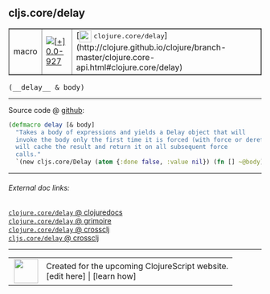 ## cljs.core/delay



 <table border="1">
<tr>
<td>macro</td>
<td><a href="https://github.com/cljsinfo/cljs-api-docs/tree/0.0-927"><img valign="middle" alt="[+] 0.0-927" title="Added in 0.0-927" src="https://img.shields.io/badge/+-0.0--927-lightgrey.svg"></a> </td>
<td>
[<img height="24px" valign="middle" src="http://i.imgur.com/1GjPKvB.png"> <samp>clojure.core/delay</samp>](http://clojure.github.io/clojure/branch-master/clojure.core-api.html#clojure.core/delay)
</td>
</tr>
</table>


 <samp>
(__delay__ & body)<br>
</samp>

---







Source code @ [github](https://github.com/clojure/clojurescript/blob/r2060/src/clj/cljs/core.clj#L1011-L1016):

```clj
(defmacro delay [& body]
  "Takes a body of expressions and yields a Delay object that will
  invoke the body only the first time it is forced (with force or deref/@), and
  will cache the result and return it on all subsequent force
  calls."
  `(new cljs.core/Delay (atom {:done false, :value nil}) (fn [] ~@body)))
```

<!--
Repo - tag - source tree - lines:

 <pre>
clojurescript @ r2060
└── src
    └── clj
        └── cljs
            └── <ins>[core.clj:1011-1016](https://github.com/clojure/clojurescript/blob/r2060/src/clj/cljs/core.clj#L1011-L1016)</ins>
</pre>

-->

---



###### External doc links:

[`clojure.core/delay` @ clojuredocs](http://clojuredocs.org/clojure.core/delay)<br>
[`clojure.core/delay` @ grimoire](http://conj.io/store/v1/org.clojure/clojure/1.7.0-beta3/clj/clojure.core/delay/)<br>
[`clojure.core/delay` @ crossclj](http://crossclj.info/fun/clojure.core/delay.html)<br>
[`cljs.core/delay` @ crossclj](http://crossclj.info/fun/cljs.core/delay.html)<br>

---

 <table>
<tr><td>
<img valign="middle" align="right" width="48px" src="http://i.imgur.com/Hi20huC.png">
</td><td>
Created for the upcoming ClojureScript website.<br>
[edit here] | [learn how]
</td></tr></table>

[edit here]:https://github.com/cljsinfo/cljs-api-docs/blob/master/cljsdoc/cljs.core_delay.cljsdoc
[learn how]:https://github.com/cljsinfo/cljs-api-docs/wiki/cljsdoc-files

<!--

This information was too distracting to show to readers, but I'll leave it
commented here since it is helpful to:

- pretty-print the data used to generate this document
- and show how to retrieve that data



The API data for this symbol:

```clj
{:ns "cljs.core",
 :name "delay",
 :signature ["[& body]"],
 :history [["+" "0.0-927"]],
 :type "macro",
 :full-name-encode "cljs.core_delay",
 :source {:code "(defmacro delay [& body]\n  \"Takes a body of expressions and yields a Delay object that will\n  invoke the body only the first time it is forced (with force or deref/@), and\n  will cache the result and return it on all subsequent force\n  calls.\"\n  `(new cljs.core/Delay (atom {:done false, :value nil}) (fn [] ~@body)))",
          :title "Source code",
          :repo "clojurescript",
          :tag "r2060",
          :filename "src/clj/cljs/core.clj",
          :lines [1011 1016]},
 :full-name "cljs.core/delay",
 :clj-symbol "clojure.core/delay"}

```

Retrieve the API data for this symbol:

```clj
;; from Clojure REPL
(require '[clojure.edn :as edn])
(-> (slurp "https://raw.githubusercontent.com/cljsinfo/cljs-api-docs/catalog/cljs-api.edn")
    (edn/read-string)
    (get-in [:symbols "cljs.core/delay"]))
```

-->

